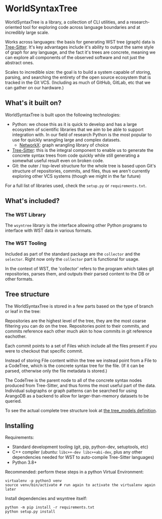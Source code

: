
# WorldSyntaxTree

WorldSyntaxTree is a library, a collection of CLI utilities, and a research-oriented tool for exploring code across language boundaries and at incredibly large scale.

Works across languages: the basis for generating WST tree (graph) data is [Tree-Sitter](https://tree-sitter.github.io/tree-sitter/). It's key advantages include it's ability to output the same style of graph for any language, and the fact it's trees are concrete, meaning we can explore all components of the observed software and not just the abstract ones.

Scales to incredible size: the goal is to build a system capable of storing, parsing, and searching the entirety of the open source ecosystem that is tracked in the Git VCS. (Including as much of GitHub, GitLab, etc that we can gather on our hardware.)

## What's it built on?

WorldSyntaxTree is built upon the following technologies:

- Python: we chose this as it is quick to develop and has a large ecosystem of scientific libraries that we aim to be able to support integration with. In our field of research Python is the most popular to use for quickly wrangling large and complex datasets.
  - [NetworkX](https://networkx.org/): graph wrangling library of choice
- [Tree-Sitter](https://tree-sitter.github.io/tree-sitter/): this is the integral component to enable us to generate the concrete syntax trees from code quickly while still generating a somewhat useful result even on broken code.
- Git: the outer / top-level structure for the whole tree is based upon Git's structure of repositories, commits, and files, thus we aren't currently exploring other VCS systems (though we might in the far future)

For a full list of libraries used, check the `setup.py` or `requirements.txt`.

## What's included?

### The WST Library

The `wsyntree` library is the interface allowing other Python programs to interface with WST data in various formats.

### The WST Tooling

Included as part of the standard package are the `collector` and the `selector`. Right now only the `collector` part is functional for usage.

In the context of WST, the 'collector' refers to the program which takes git repositories, parses them, and outputs their parsed content to the DB or other formats.

## Tree structure

The WorldSyntaxTree is stored in a few parts based on the type of branch or leaf in the tree:

Repositories are the highest level of the tree, they are the most coarse filtering you can do on the tree. Repositories point to their commits, and commits reference each other much akin to how commits in git reference eachother.

Each commit points to a set of Files which include all the files present if you were to checkout that specific commit.

Instead of storing File content within the tree we instead point from a File to a CodeTree, which is the concrete syntax tree for the file. (If it can be parsed, otherwise only the file metadata is stored.)

The CodeTree is the parent node to all of the concrete syntax nodes produced from Tree-Sitter, and thus forms the most useful part of the data. Individual subgraphs or graph patterns can be searched for using ArangoDB as a backend to allow for larger-than-memory datasets to be queried.

To see the actual complete tree structure look at [the tree_models definition](wsyntree/tree_models.py).

## Installing

Requirements:

- Standard development tooling (git, pip, python-dev, setuptools, etc)
- C++ compiler (ubuntu: `libc++-dev libc++abi-dev`, plus any other dependencies needed for WST to auto-compile Tree-Sitter languages)
- Python 3.8+

Recommended: perform these steps in a python Virtual Environment:

```
virtualenv -p python3 venv
source venv/bin/activate # run again to activate the virtualenv again later
```

Install dependencies and wsyntree itself:

```
python -m pip install -r requirements.txt
python setup.py install
```
